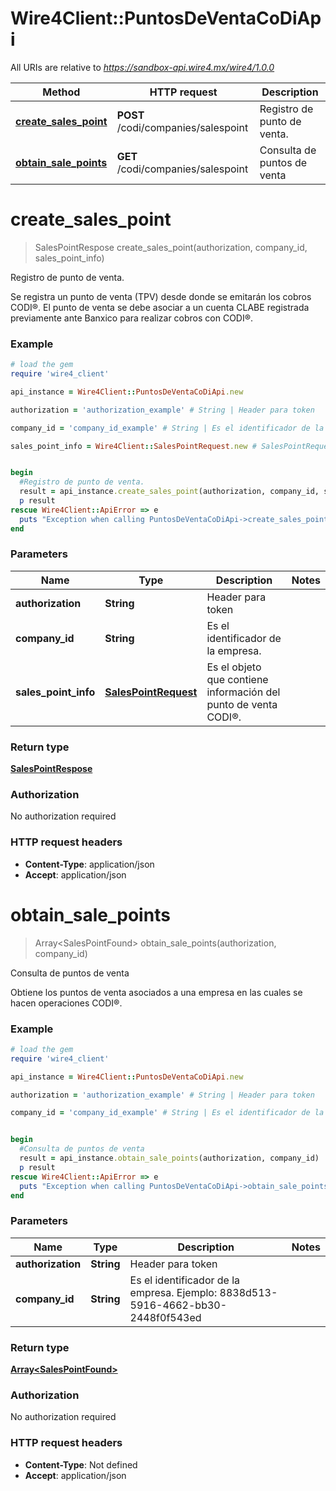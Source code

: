 # Wire4Client::PuntosDeVentaCoDiApi

All URIs are relative to *https://sandbox-api.wire4.mx/wire4/1.0.0*

Method | HTTP request | Description
------------- | ------------- | -------------
[**create_sales_point**](PuntosDeVentaCoDiApi.md#create_sales_point) | **POST** /codi/companies/salespoint | Registro de punto de venta.
[**obtain_sale_points**](PuntosDeVentaCoDiApi.md#obtain_sale_points) | **GET** /codi/companies/salespoint | Consulta de puntos de venta


# **create_sales_point**
> SalesPointRespose create_sales_point(authorization, company_id, sales_point_info)

Registro de punto de venta.

Se registra un punto de venta (TPV) desde donde se emitarán los cobros CODI®. El punto de venta se debe asociar a un cuenta CLABE registrada previamente ante Banxico para realizar cobros con CODI®.

### Example
```ruby
# load the gem
require 'wire4_client'

api_instance = Wire4Client::PuntosDeVentaCoDiApi.new

authorization = 'authorization_example' # String | Header para token

company_id = 'company_id_example' # String | Es el identificador de la empresa.

sales_point_info = Wire4Client::SalesPointRequest.new # SalesPointRequest | Es el objeto que contiene información del punto de venta CODI®.


begin
  #Registro de punto de venta.
  result = api_instance.create_sales_point(authorization, company_id, sales_point_info)
  p result
rescue Wire4Client::ApiError => e
  puts "Exception when calling PuntosDeVentaCoDiApi->create_sales_point: #{e}"
end
```

### Parameters

Name | Type | Description  | Notes
------------- | ------------- | ------------- | -------------
 **authorization** | **String**| Header para token | 
 **company_id** | **String**| Es el identificador de la empresa. | 
 **sales_point_info** | [**SalesPointRequest**](SalesPointRequest.md)| Es el objeto que contiene información del punto de venta CODI®. | 

### Return type

[**SalesPointRespose**](SalesPointRespose.md)

### Authorization

No authorization required

### HTTP request headers

 - **Content-Type**: application/json
 - **Accept**: application/json



# **obtain_sale_points**
> Array&lt;SalesPointFound&gt; obtain_sale_points(authorization, company_id)

Consulta de puntos de venta

Obtiene los puntos de venta asociados a una empresa en las cuales se hacen operaciones CODI®.

### Example
```ruby
# load the gem
require 'wire4_client'

api_instance = Wire4Client::PuntosDeVentaCoDiApi.new

authorization = 'authorization_example' # String | Header para token

company_id = 'company_id_example' # String | Es el identificador de la empresa. Ejemplo: 8838d513-5916-4662-bb30-2448f0f543ed


begin
  #Consulta de puntos de venta
  result = api_instance.obtain_sale_points(authorization, company_id)
  p result
rescue Wire4Client::ApiError => e
  puts "Exception when calling PuntosDeVentaCoDiApi->obtain_sale_points: #{e}"
end
```

### Parameters

Name | Type | Description  | Notes
------------- | ------------- | ------------- | -------------
 **authorization** | **String**| Header para token | 
 **company_id** | **String**| Es el identificador de la empresa. Ejemplo: 8838d513-5916-4662-bb30-2448f0f543ed | 

### Return type

[**Array&lt;SalesPointFound&gt;**](SalesPointFound.md)

### Authorization

No authorization required

### HTTP request headers

 - **Content-Type**: Not defined
 - **Accept**: application/json



